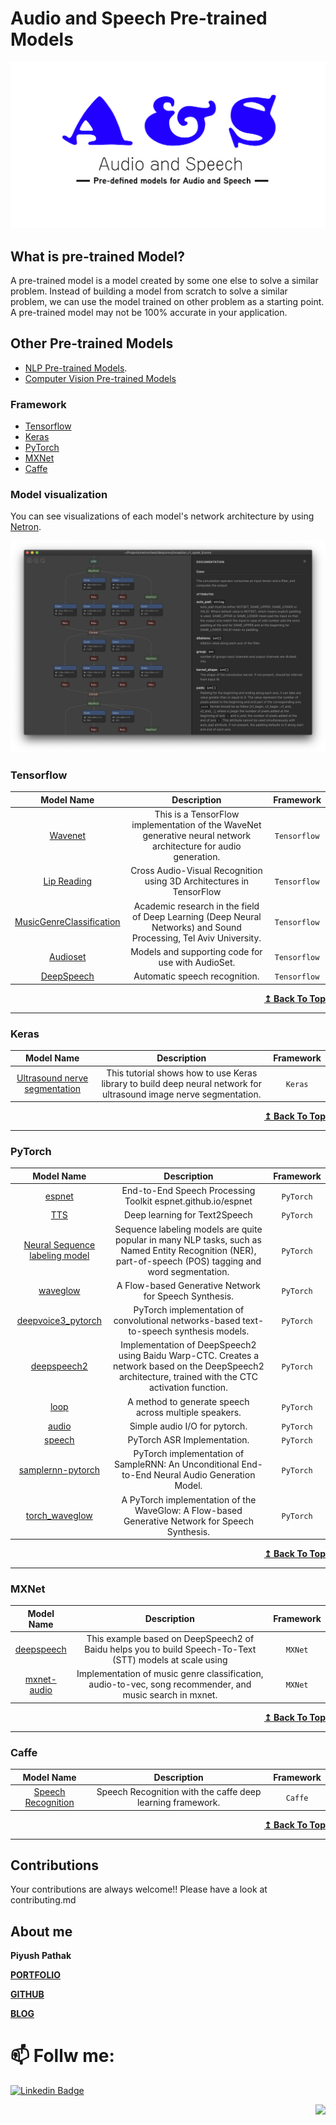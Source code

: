 # Audio and Speech Pre-trained Models

![NLP logo](https://github.com/piyushpathak03/pre_trained_model_NLP_Audio_CV/blob/main/Audio_pretrained_model/logo.jpg)

## What is pre-trained Model?
A pre-trained model is a model created by some one else to solve a similar problem. Instead of building a model from scratch to solve a similar problem, we can use the model trained on other problem as a starting point. A pre-trained model may not be 100% accurate in your application.

## Other Pre-trained Models
* [NLP Pre-trained Models](https://github.com/piyushpathak03/pre_trained_model_NLP_Audio_CV/tree/main/NLP_pretrained_model).
* [Computer Vision Pre-trained Models](https://github.com/piyushpathak03/pre_trained_model_NLP_Audio_CV/tree/main/CV_pretrained_model)

### Framework

* [Tensorflow](#tensorflow)
* [Keras](#keras)
* [PyTorch](#pytorch)
* [MXNet](#mxnet)
* [Caffe](#caffe)


### Model visualization
You can see visualizations of each model's network architecture by using [Netron](https://github.com/lutzroeder/Netron).

![NLP logo](https://github.com/piyushpathak03/pre_trained_model_NLP_Audio_CV/blob/main/NLP_pretrained_model/netron.png)

### Tensorflow <a name="tensorflow"/>

| Model Name | Description | Framework |
|   :---:      |     :---:      |     :---:     |
| [Wavenet]( https://github.com/ibab/tensorflow-wavenet)  | This is a TensorFlow implementation of the WaveNet generative neural network architecture for audio generation.     | `Tensorflow`
| [Lip Reading]( https://github.com/astorfi/lip-reading-deeplearning)  | Cross Audio-Visual Recognition using 3D Architectures in TensorFlow     | `Tensorflow`
| [MusicGenreClassification]( https://github.com/mlachmish/MusicGenreClassification)  | Academic research in the field of Deep Learning (Deep Neural Networks) and Sound Processing, Tel Aviv University.     | `Tensorflow`
| [Audioset](https://github.com/tensorflow/models/tree/master/research/audioset)  | Models and supporting code for use with AudioSet.     | `Tensorflow`
| [DeepSpeech]( https://github.com/tensorflow/models/tree/master/research/deep_speech)  | Automatic speech recognition.     | `Tensorflow`


<div align="right">
    <b><a href="#framework">↥ Back To Top</a></b>
</div>

***

### Keras <a name="keras"/>

| Model Name | Description | Framework |
|   :---:      |     :---:      |     :---:     |
| [Ultrasound nerve segmentation]( https://github.com/jocicmarko/ultrasound-nerve-segmentation)  | This tutorial shows how to use Keras library to build deep neural network for ultrasound image nerve segmentation.     | `Keras`

<div align="right">
    <b><a href="#framework">↥ Back To Top</a></b>
</div>

***

### PyTorch <a name="pytorch"/>

| Model Name | Description | Framework |
|   :---:      |     :---:      |     :---:     |
| [espnet]( https://github.com/espnet/espnet)  | End-to-End Speech Processing Toolkit espnet.github.io/espnet     | `PyTorch`
| [TTS]( https://github.com/mozilla/TTS)  | Deep learning for Text2Speech     | `PyTorch`
| [Neural Sequence labeling model]( https://github.com/jiesutd/NCRFpp)  | Sequence labeling models are quite popular in many NLP tasks, such as Named Entity Recognition (NER), part-of-speech (POS) tagging and word segmentation.     | `PyTorch`
| [waveglow]( https://github.com/NVIDIA/waveglow)  | A Flow-based Generative Network for Speech Synthesis.     | `PyTorch`
| [deepvoice3_pytorch]( https://github.com/r9y9/deepvoice3_pytorch)  | PyTorch implementation of convolutional networks-based text-to-speech synthesis models.     | `PyTorch`
| [deepspeech2]( https://github.com/SeanNaren/deepspeech.pytorch)  | Implementation of DeepSpeech2 using Baidu Warp-CTC. Creates a network based on the DeepSpeech2 architecture, trained with the CTC activation function.     | `PyTorch`
| [loop]( https://github.com/facebookarchive/loop)  | A method to generate speech across multiple speakers.    | `PyTorch`
| [audio]( https://github.com/pytorch/audio)  | Simple audio I/O for pytorch.     | `PyTorch`
| [speech]( https://github.com/awni/speech)  | PyTorch ASR Implementation.     | `PyTorch`
| [samplernn-pytorch]( https://github.com/deepsound-project/samplernn-pytorch)  | PyTorch implementation of SampleRNN: An Unconditional End-to-End Neural Audio Generation Model.     | `PyTorch`
| [torch_waveglow]( https://github.com/npuichigo/waveglow)  | A PyTorch implementation of the WaveGlow: A Flow-based Generative Network for Speech Synthesis.     | `PyTorch`


<div align="right">
    <b><a href="#framework">↥ Back To Top</a></b>
</div>

***


### MXNet <a name="mxnet"/>

| Model Name | Description | Framework |
|   :---:      |     :---:      |     :---:     |
| [deepspeech]( https://github.com/samsungsds-rnd/deepspeech.mxnet)  | This example based on DeepSpeech2 of Baidu helps you to build Speech-To-Text (STT) models at scale using     | `MXNet`
| [mxnet-audio]( https://github.com/chen0040/mxnet-audio)  | Implementation of music genre classification, audio-to-vec, song recommender, and music search in mxnet.     | `MXNet`


<div align="right">
    <b><a href="#framework">↥ Back To Top</a></b>
</div>

***

### Caffe <a name="caffe"/>

| Model Name | Description | Framework |
|   :---:      |     :---:      |     :---:     |
| [Speech Recognition](https://github.com/pannous/caffe-speech-recognition)  | Speech Recognition with the caffe deep learning framework.     | `Caffe`

<div align="right">
    <b><a href="#framework">↥ Back To Top</a></b>
</div>

***

## Contributions
Your contributions are always welcome!!
Please have a look at contributing.md

## About me

**Piyush Pathak**

[**PORTFOLIO**](https://anirudhrapathak3.wixsite.com/piyush)

[**GITHUB**](https://github.com/piyushpathak03)

[**BLOG**](https://medium.com/@piyushpathak03)


# 📫 Follw me: 

[![Linkedin Badge](https://img.shields.io/badge/-PiyushPathak-blue?style=flat-square&logo=Linkedin&logoColor=white&link=https://www.linkedin.com/in/piyushpathak03/)](https://www.linkedin.com/in/piyushpathak03/)

<p  align="right"><img height="100" src = "https://media.giphy.com/media/l3URDstnIjBNY7rwLB/giphy.gif"></p>
